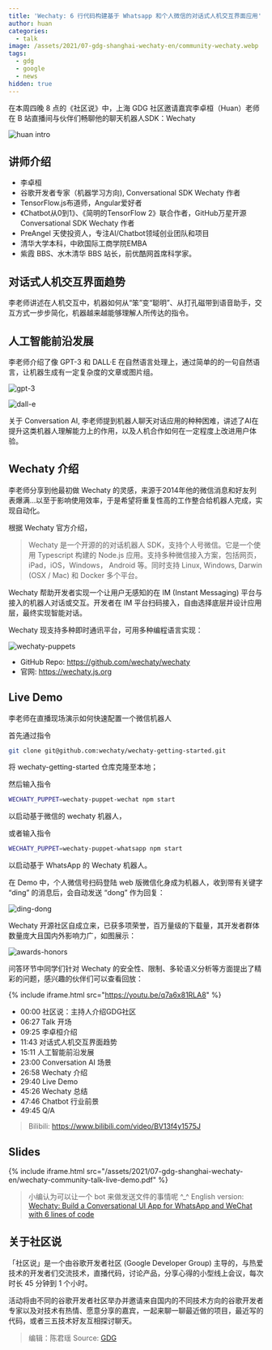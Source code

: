 ```yaml
---
title: 'Wechaty: 6 行代码构建基于 Whatsapp 和个人微信的对话式人机交互界面应用'
author: huan
categories:
  - talk
image: /assets/2021/07-gdg-shanghai-wechaty-en/community-wechaty.webp
tags:
  - gdg
  - google
  - news
hidden: true
---
```


在本周四晚 8 点的《社区说》中，上海 GDG 社区邀请嘉宾李卓桓（Huan）老师在 B 站直播间与伙伴们畅聊他的聊天机器人SDK：Wechaty

![huan intro](/assets/2021/07-gdg-shanghai-wechaty-en/huan-intro.webp)

## 讲师介绍

- 李卓桓
- 谷歌开发者专家（机器学习方向), Conversational SDK Wechaty 作者
- TensorFlow.js布道师，Angular爱好者
- 《Chatbot从0到1》、《简明的TensorFlow 2》联合作者，GitHub万星开源 Conversational SDK Wechaty 作者
- PreAngel 天使投资人，专注AI/Chatbot领域创业团队和项目
- 清华大学本科，中欧国际工商学院EMBA
- 紫霞 BBS、水木清华 BBS 站长，前优酷网首席科学家。

## 对话式人机交互界面趋势

李老师讲述在人机交互中，机器如何从“笨”变“聪明”、从打孔磁带到语音助手，交互方式一步步简化，机器越来越能够理解人所传达的指令。

## 人工智能前沿发展

李老师介绍了像 GPT-3 和 DALL·E 在自然语言处理上，通过简单的的一句自然语言，让机器生成有一定复杂度的文章或图片组。

![gpt-3](/assets/2021/07-gdg-shanghai-wechaty-en/gpt-3.webp)

![dall-e](/assets/2021/07-gdg-shanghai-wechaty-en/dall-e.webp)

关于 Conversation AI, 李老师提到机器人聊天对话应用的种种困难，讲述了AI在提升这类机器人理解能力上的作用，以及人机合作如何在一定程度上改进用户体验。

## Wechaty 介绍

李老师分享到他最初做 Wechaty 的灵感，来源于2014年他的微信消息和好友列表爆满...以至于影响使用效率，于是希望将重复性高的工作整合给机器人完成，实现自动化。

根据 Wechaty 官方介绍，

> Wechaty 是一个开源的的对话机器人 SDK，支持个人号微信。它是一个使用 Typescript 构建的 Node.js 应用。支持多种微信接入方案，包括网页，iPad，iOS，Windows， Android 等。同时支持 Linux, Windows, Darwin (OSX / Mac) 和 Docker 多个平台。

Wechaty 帮助开发者实现一个让用户无感知的在 IM (Instant Messaging) 平台与接入的机器人对话或交互。开发者在 IM 平台扫码接入，自由选择底层并设计应用层，最终实现智能对话。

Wechaty 现支持多种即时通讯平台，可用多种编程语言实现：

![wechaty-puppets](/assets/2021/07-gdg-shanghai-wechaty-en/wechaty-puppets.webp)

- GitHub Repo: <https://github.com/wechaty/wechaty>
- 官网: <https://wechaty.js.org>

## Live Demo

李老师在直播现场演示如何快速配置一个微信机器人

首先通过指令

```sh
git clone git@github.com:wechaty/wechaty-getting-started.git
```

将 wechaty-getting-started 仓库克隆至本地；

然后输入指令

```sh
WECHATY_PUPPET=wechaty-puppet-wechat npm start
```

以启动基于微信的 wechaty 机器人，

或者输入指令

```sh
WECHATY_PUPPET=wechaty-puppet-whatsapp npm start
```

以启动基于 WhatsApp 的 Wechaty 机器人。

在 Demo 中，个人微信号扫码登陆 web 版微信化身成为机器人，收到带有关键字 “ding” 的消息后，会自动发送 “dong” 作为回复：

![ding-dong](/assets/2021/07-gdg-shanghai-wechaty-en/ding-dong.webp)

Wechaty 开源社区自成立来，已获多项荣誉，百万量级的下载量，其开发者群体数量庞大且国内外影响力广，如图展示：

![awards-honors](/assets/2021/07-gdg-shanghai-wechaty-en/honors.webp)

问答环节中同学们针对 Wechaty 的安全性、限制、多轮语义分析等方面提出了精彩的问题，感兴趣的伙伴们可以查看回放：

{% include iframe.html src="https://youtu.be/q7a6x81RLA8" %}

- 00:00 社区说：主持人介绍GDG社区
- 06:27 Talk 开场
- 09:25 李卓桓介绍
- 11:43 对话式人机交互界面趋势
- 15:11 人工智能前沿发展
- 23:00 Conversation AI 场景
- 26:58 Wechaty 介绍
- 29:40 Live Demo
- 45:26 Wechaty 总结
- 47:46 Chatbot 行业前景
- 49:45 Q/A

> Bilibili: <https://www.bilibili.com/video/BV13f4y1575J>

## Slides

{% include iframe.html src="/assets/2021/07-gdg-shanghai-wechaty-en/wechaty-community-talk-live-demo.pdf" %}

> 小编认为可以让一个 bot 来做发送文件的事情呢 ^_^
> English version: [Wechaty: Build a Conversational UI App for WhatsApp and WeChat with 6 lines of code](/2021/07/22/gdg-shanghai-wechaty-en/)

## 关于社区说

「社区说」是一个由谷歌开发者社区 (Google Developer Group) 主导的，与热爱技术的开发者们交流技术，直播代码，讨论产品，分享心得的小型线上会议，每次时长 45 分钟到 1 个小时。

活动将由不同的谷歌开发者社区举办并邀请来自国内的不同技术方向的谷歌开发者专家以及对技术有热情、愿意分享的嘉宾，一起来聊一聊最近做的项目，最近写的代码，或者三五技术好友互相探讨聊天。

> 编辑：陈君瑶
> Source: [GDG](https://mp.weixin.qq.com/s/xz4w1BOFJmfqeIzBq239hw)
